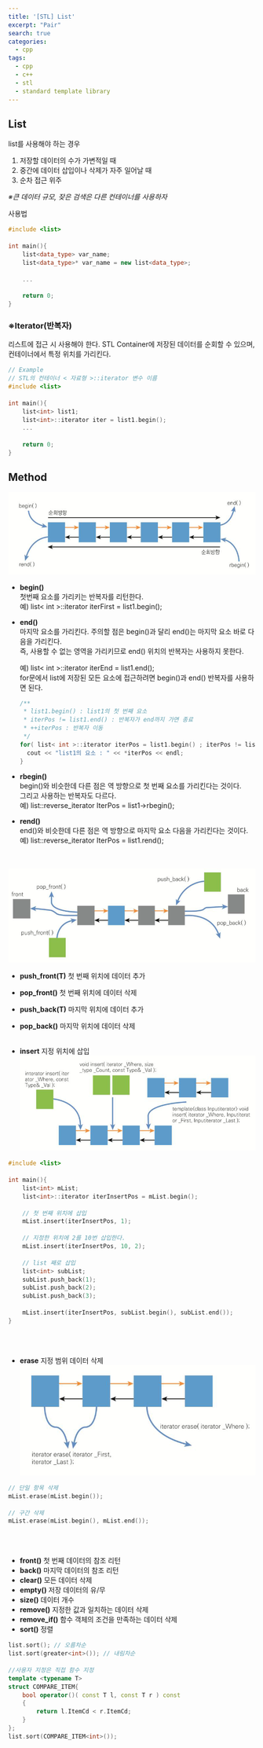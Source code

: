 ```yaml
---
title: '[STL] List'
excerpt: "Pair"
search: true
categories:
  - cpp
tags:
  - cpp
  - c++
  - stl
  - standard template library
---
```


## List

list를 사용해야 하는 경우
1. 저장할 데이터의 수가 가변적일 때
2. 중간에 데이터 삽입이나 삭제가 자주 일어날 때
3. 순차 접근 위주  

*※큰 데이터 규모, 잦은 검색은 다른 컨테이너를 사용하자*


사용법

``` cpp
#include <list>

int main(){
	list<data_type> var_name;
	list<data_type>* var_name = new list<data_type>;

	...

	return 0;
}
```



### ※Iterator(반복자)   
리스트에 접근 시 사용해야 한다.
STL Container에 저장된 데이터를 순회할 수 있으며, 컨테이너에서 특정 위치를 가리킨다.


``` cpp
// Example
// STL의 컨테이너 < 자료형 >::iterator 변수 이름
#include <list>

int main(){
	list<int> list1;
	list<int>::iterator iter = list1.begin();
	...

	return 0;
}
```


## Method
![list_iterator_example](/assets/images/cpp/list_iterator_example.png)
- **begin()**  
  첫번째 요소를 가리키는 반복자를 리턴한다.   
  예) list< int >::iterator iterFirst = list1.begin();
- **end()**   
  마지막 요소를 가리킨다. 주의할 점은 begin()과 달리 end()는 마지막 요소 바로 다음을 가리킨다.   
  즉, 사용할 수 없는 영역을 가리키므로 end() 위치의 반복자는 사용하지 못한다.   

  예) list< int >::iterator iterEnd = list1.end();   
  for문에서 list에 저장된 모든 요소에 접근하려면 begin()과 end() 반복자를 사용하면 된다.   
  ``` cpp
  /**
   * list1.begin() : list1의 첫 번째 요소
   * iterPos != list1.end() : 반복자가 end까지 가면 종료
   * ++iterPos : 반복자 이동
   */
  for( list< int >::iterator iterPos = list1.begin() ; iterPos != list1.end() ; ++iterPos ){
  	cout << "list1의 요소 : " << *iterPos << endl;
  }
  ```
- **rbegin()**   
  begin()와 비슷한데 다른 점은 역 방향으로 첫 번째 요소를 가리킨다는 것이다.  
  그리고 사용하는 반복자도 다르다.   
  예) list::reverse_iterator IterPos = list1->rbegin();
- **rend()**   
  end()와 비슷한데 다른 점은 역 방향으로 마지막 요소 다음을 가리킨다는 것이다.      
  예) list::reverse_iterator IterPos = list1.rend();   
<br/><br/>
	

![list_insert_delete](/assets/images/cpp/list_insert_delete.png)
- **push_front(T)**
  첫 번째 위치에 데이터 추가
- **pop_front()**
  첫 번째 위치에 데이터 삭제   
- **push_back(T)**
  마지막 위치에 데이터 추가
- **pop_back()** 
  마지막 위치에 데이터 삭제
<br/><br/>

- **insert** 지정 위치에 삽입
![list_insert](/assets/images/cpp/list_insert.png)

``` cpp
#include <list>

int main(){
	list<int> mList;
	list<int>::iterator iterInsertPos = mList.begin();

	// 첫 번째 위치에 삽입
	mList.insert(iterInsertPos, 1);

	// 지정한 위치에 2를 10번 삽입한다.
	mList.insert(iterInsertPos, 10, 2);

	// list 째로 삽입
	list<int> subList;
	subList.push_back(1);
	subList.push_back(2);
	subList.push_back(3);

	mList.insert(iterInsertPos, subList.begin(), subList.end());
}
```
<br/><br/>

- **erase** 지정 범위 데이터 삭제
![list_delete](/assets/images/cpp/list_erase.png)   

``` cpp
// 단일 항목 삭제
mList.erase(mList.begin());

// 구간 삭제
mList.erase(mList.begin(), mList.end());
```
<br/><br/>


- **front()** 첫 번째 데이터의 참조 리턴
- **back()** 마지막 데이터의 참조 리턴
- **clear()** 모든 데이터 삭제
- **empty()** 저장 데이터의 유/무
- **size()** 데이터 개수
- **remove()** 지정한 값과 일치하는 데이터 삭제
- **remove_if()** 함수 객체의 조건을 만족하는 데이터 삭제
- **sort()** 정렬

``` cpp
list.sort(); // 오름차순
list.sort(greater<int>()); // 내림차순

//사용자 지정은 직접 함수 지정
template <typename T> 
struct COMPARE_ITEM{
	bool operator()( const T l, const T r ) const
	{
		return l.ItemCd < r.ItemCd;
	}
};
list.sort(COMPARE_ITEM<int>());
 ```